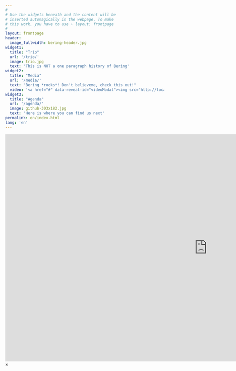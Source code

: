 ```yaml
---
#
# Use the widgets beneath and the content will be
# inserted automagically in the webpage. To make
# this work, you have to use › layout: frontpage
#
layout: frontpage
header:
  image_fullwidth: bering-header.jpg
widget1:
  title: "Trio"
  url: '/trio/'
  image: trio.jpg
  text: 'This is NOT a one paragraph history of Bering'
widget2:
  title: "Media"
  url: '/media/'
  text: "Bering *rocks*! Don't believeme, check this out!"
  video: '<a href="#" data-reveal-id="videoModal"><img src="http://localhost:4000/images/youtube.jpg" width="302" height="182" alt=""/></a>'
widget3:
  title: "Agenda"
  url: '/agenda/'
  image: github-303x182.jpg
  text: 'Here is where you can find us next'
permalink: en/index.html
lang: 'en'
---
```



<div id="videoModal" class="reveal-modal large" data-reveal="">
  <div class="flex-video widescreen vimeo" style="display: block;">
    <iframe width="1280" height="720" src="https://www.youtube.com/embed/XSlw4UduG84" frameborder="0" allowfullscreen></iframe>
  </div>
  <a class="close-reveal-modal">&#215;</a>
</div>
